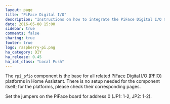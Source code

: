 ```yaml
---
layout: page
title: "PiFace Digital I/O"
description: "Instructions on how to integrate the PiFace Digital I/O module into Home Assistant."
date: 2016-05-08 15:00
sidebar: true
comments: false
sharing: true
footer: true
logo: raspberry-pi.png
ha_category: DIY
ha_release: 0.45
ha_iot_class: "Local Push"
---
```


The `rpi_pfio` component is the base for all related [PiFace Digital I/O (PFIO)](http://www.piface.org.uk/) platforms in Home Assistant. There is no setup needed for the component itself; for the platforms, please check their corresponding pages.

Set the jumpers on the PiFace board for address 0 (JP1: 1-2, JP2: 1-2).
